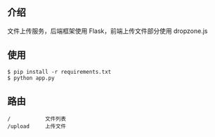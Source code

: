 ## 介绍
文件上传服务，后端框架使用 Flask，前端上传文件部分使用 dropzone.js

## 使用
```
$ pip install -r requirements.txt
$ python app.py
```

## 路由
```
/           文件列表
/upload     上传文件
```
